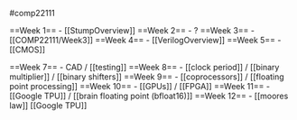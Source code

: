 #comp22111

==Week 1== - [[StumpOverview]]
==Week 2== - ?
==Week 3== - [[COMP22111/Week3]]
==Week 4== - [[VerilogOverview]]
==Week 5== - [[CMOS]]

==Week 7== - CAD / [[testing]]
==Week 8== - [[clock period]] / [[binary multiplier]] / [[binary shifters]]
==Week 9== - [[coprocessors]] / [[floating point processing]] 
==Week 10== - [[GPUs]] / [[FPGA]]
==Week 11== - [[Google TPU]] / [[brain floating point (bfloat16)]]
==Week 12== - [[moores law]]
[[Google TPU]]